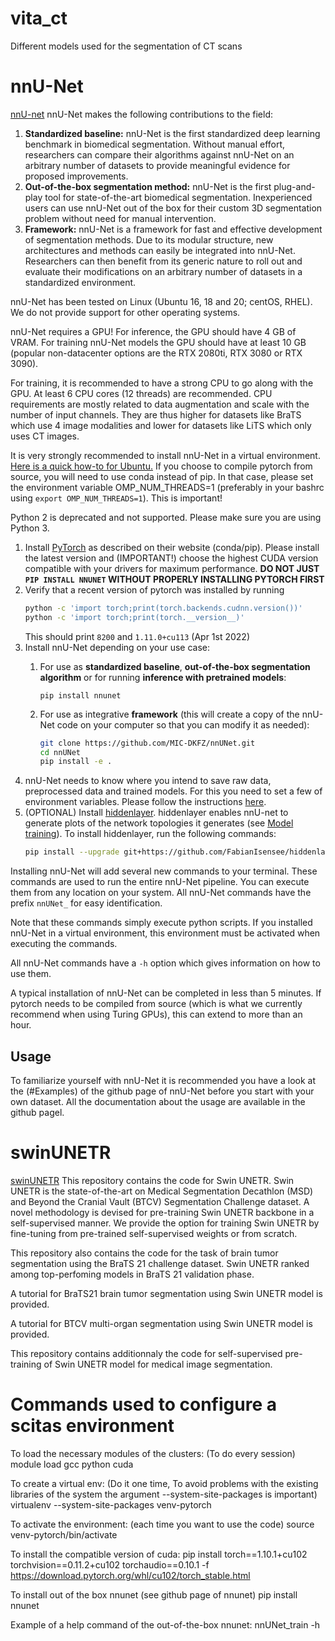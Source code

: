 # vita_ct
Different models used for the segmentation of CT scans

# nnU-Net
[nnU-net](https://github.com/MIC-DKFZ/nnUNet)
nnU-Net makes the following contributions to the field:

1. **Standardized baseline:** nnU-Net is the first standardized deep learning benchmark in biomedical segmentation.
   Without manual effort, researchers can compare their algorithms against nnU-Net on an arbitrary number of datasets
   to provide meaningful evidence for proposed improvements.
2. **Out-of-the-box segmentation method:** nnU-Net is the first plug-and-play tool for state-of-the-art biomedical
   segmentation. Inexperienced users can use nnU-Net out of the box for their custom 3D segmentation problem without
   need for manual intervention.
3. **Framework:** nnU-Net is a framework for fast and effective development of segmentation methods. Due to its modular
   structure, new architectures and methods can easily be integrated into nnU-Net. Researchers can then benefit from its
   generic nature to roll out and evaluate their modifications on an arbitrary number of datasets in a
   standardized environment.

nnU-Net has been tested on Linux (Ubuntu 16, 18 and 20; centOS, RHEL). We do not provide support for other operating
systems.

nnU-Net requires a GPU! For inference, the GPU should have 4 GB of VRAM. For training nnU-Net models the GPU should have at
least 10 GB (popular non-datacenter options are the RTX 2080ti, RTX 3080 or RTX 3090). 

For training, it is recommended to have a strong CPU to go along with the GPU. At least 6 CPU cores (12 threads) are recommended. CPU
requirements are mostly related to data augmentation and scale with the number of input channels. They are thus higher
for datasets like BraTS which use 4 image modalities and lower for datasets like LiTS which only uses CT images.

It is very strongly recommended to install nnU-Net in a virtual environment.
[Here is a quick how-to for Ubuntu.](https://linoxide.com/linux-how-to/setup-python-virtual-environment-ubuntu/)
If you choose to compile pytorch from source, you will need to use conda instead of pip. In that case, please set the
environment variable OMP_NUM_THREADS=1 (preferably in your bashrc using `export OMP_NUM_THREADS=1`). This is important!

Python 2 is deprecated and not supported. Please make sure you are using Python 3.

1) Install [PyTorch](https://pytorch.org/get-started/locally/) as described on their website (conda/pip). Please 
install the latest version and (IMPORTANT!) choose 
the highest CUDA version compatible with your drivers for maximum performance. 
**DO NOT JUST `PIP INSTALL NNUNET` WITHOUT PROPERLY INSTALLING PYTORCH FIRST**
2) Verify that a recent version of pytorch was installed by running
    ```bash
    python -c 'import torch;print(torch.backends.cudnn.version())'
    python -c 'import torch;print(torch.__version__)'   
    ```
   This should print `8200` and `1.11.0+cu113` (Apr 1st 2022)
3) Install nnU-Net depending on your use case:
    1) For use as **standardized baseline**, **out-of-the-box segmentation algorithm** or for running **inference with pretrained models**:

       ```pip install nnunet```

    2) For use as integrative **framework** (this will create a copy of the nnU-Net code on your computer so that you can modify it as needed):
          ```bash
          git clone https://github.com/MIC-DKFZ/nnUNet.git
          cd nnUNet
          pip install -e .
          ```
4) nnU-Net needs to know where you intend to save raw data, preprocessed data and trained models. For this you need to
   set a few of environment variables. Please follow the instructions [here](documentation/setting_up_paths.md).
5) (OPTIONAL) Install [hiddenlayer](https://github.com/waleedka/hiddenlayer). hiddenlayer enables nnU-net to generate
   plots of the network topologies it generates (see [Model training](#model-training)). To install hiddenlayer,
   run the following commands:
    ```bash
    pip install --upgrade git+https://github.com/FabianIsensee/hiddenlayer.git@more_plotted_details#egg=hiddenlayer
    ```

Installing nnU-Net will add several new commands to your terminal. These commands are used to run the entire nnU-Net
pipeline. You can execute them from any location on your system. All nnU-Net commands have the prefix `nnUNet_` for
easy identification.

Note that these commands simply execute python scripts. If you installed nnU-Net in a virtual environment, this
environment must be activated when executing the commands.

All nnU-Net commands have a `-h` option which gives information on how to use them.

A typical installation of nnU-Net can be completed in less than 5 minutes. If pytorch needs to be compiled from source
(which is what we currently recommend when using Turing GPUs), this can extend to more than an hour.

## Usage
To familiarize yourself with nnU-Net it is recommended you have a look at the (#Examples) of the github page of nnU-Net before you start with
your own dataset. All the documentation about the usage are available in the github pagel.

# swinUNETR
[swinUNETR](https://github.com/Project-MONAI/research-contributions)
This repository contains the code for Swin UNETR. Swin UNETR is the state-of-the-art on Medical Segmentation Decathlon (MSD) and Beyond the Cranial Vault (BTCV) Segmentation Challenge dataset. A novel methodology is devised for pre-training Swin UNETR backbone in a self-supervised manner. We provide the option for training Swin UNETR by fine-tuning from pre-trained self-supervised weights or from scratch.

This repository also contains the code for the task of brain tumor segmentation using the BraTS 21 challenge dataset. Swin UNETR ranked among top-perfoming models in BraTS 21 validation phase. 

A tutorial for BraTS21 brain tumor segmentation using Swin UNETR model is provided.

A tutorial for BTCV multi-organ segmentation using Swin UNETR model is provided.

This repository contains additionnaly the code for self-supervised pre-training of Swin UNETR model for medical image segmentation.

# Commands used to configure a scitas environment

To load the necessary modules of the clusters: (To do every session)
module load gcc python cuda

To create a virtual env: (Do it one time, To avoid problems with the existing libraries of the system the argument --system-site-packages is important)
virtualenv --system-site-packages venv-pytorch

To activate the environment: (each time you want to use the code)
source venv-pytorch/bin/activate

To install the compatible version of cuda:
pip install torch==1.10.1+cu102 torchvision==0.11.2+cu102 torchaudio==0.10.1 -f https://download.pytorch.org/whl/cu102/torch_stable.html

To install out of the box nnunet (see github page of nnunet)
pip install nnunet

Example of a help command of the out-of-the-box nnunet:
nnUNet_train -h